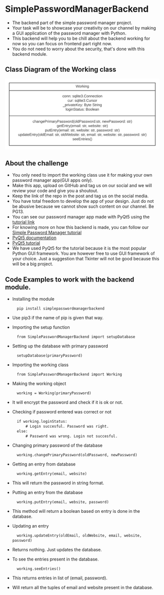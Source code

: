 # SimplePasswordManagerBackend

- The backend part of the simple password manager project.
- Your task will be to showcase your creativity on our channel by making a GUI application of the password manager with Python.
- This backend will help you to be chill about the backend working for now so you can focus on frontend part right now.
- You do not need to worry about the security, that's done with this backend module.

## Class Diagram of the Working class

<img src = "images/class_diagram.svg">

## About the challenge

- You only need to import the working class use it for making your own password manager app(GUI apps only).
- Make this app, upload on GitHub and tag us on our social and we will review your code and give you a shoutout.
- Keep the link of the repo in the post and tag us on the social media.
- You have total freedom to develop the app of your design. Just do not be abusive because we cannot show such content on our channel. Be PG13.
- You can see our password manager app made with PyQt5 using the [tutorial link](https://www.youtube.com/watch?v=gT3lyaaH6xM&list=PLK59HDBUP-dtptgL7IAPGMuy2KSo75MxM&index=6) 
- For knowing more on how this backend is made, you can follow our [Simple Password Manager tutorial](https://www.youtube.com/watch?v=3HxxctBDr3Q&list=PLK59HDBUP-dtptgL7IAPGMuy2KSo75MxM&index=5)
- [PyQt5 documentation](https://www.riverbankcomputing.com/static/Docs/PyQt5/)
- [PyQt5 tutorial](https://www.riverbankcomputing.com/static/Docs/PyQt5/)
- We have used PyQt5 for the tutorial because it is the most popular Python GUI framework. You are however free to use GUI framework of your choice. Just a suggestion that Tkinter will not be good because this will be a big project.

## Code Examples to work with the backend module.

- Installing the module

        pip install simplepasswordmanagerbackend

- Use pip3 if the name of pip is given that way.

- Importing the setup function

        from SimplePasswordManagerBackend import setupDatabase

- Setting up the database with primary password

        setupDatabase(primaryPassword) 

- Importing the working class

        from SimplePasswordManagerBackend import Working

- Making the working object

        working = Working(primaryPassword)

- It will encrypt the password and check if it is ok or not.

- Checking if password entered was correct or not

        if working.loginStatus:
            # Login succesful. Password was right.
        else:
            # Password was wrong. Login not succesful.

- Changing primary password of the database

        working.changePrimaryPassword(oldPassword, newPassword)

- Getting an entry from database

        working.getEntry(email, website)

- This will return the password in string format. 

- Putting an entry from the database 

        working.putEntry(email, website, password)

- This method will return a boolean based on entry is done in the database.

- Updating an entry

        working.updateEntry(oldEmail, oldWebsite, email, website, password)

- Returns nothing. Just updates the database.

- To see the entries present in the database.

        working.seeEntries()

- This returns entries in list of (email, password).
- Will return all the tuples of email and website present in the database.